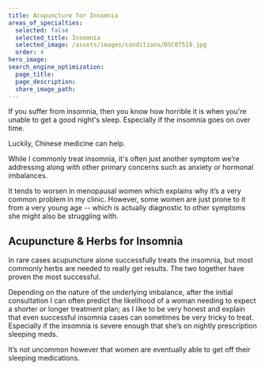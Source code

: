 ```yaml
---
title: Acupuncture for Insomnia
areas_of_specialties:
  selected: false
  selected_title: Insomnia
  selected_image: /assets/images/conditions/DSC07519.jpg
  order: 4
hero_image:
search_engine_optimization:
  page_title:
  page_description:
  share_image_path:
---
```


If you suffer from insomnia, then you know how horrible it is when you're unable to get a good night's sleep. Especially if the insomnia goes on over time.

Luckily, Chinese medicine can help.

While I commonly treat insomnia, it's often just another symptom we’re addressing along with other primary concerns such as anxiety or hormonal imbalances.

It tends to worsen in menopausal women which explains why it’s a very common problem in my clinic. However, some women are just prone to it from a very young age -- which is actually diagnostic to other symptoms she might also be struggling with.

## Acupuncture & Herbs for Insomnia

In rare cases acupuncture alone successfully treats the insomnia, but most commonly herbs are needed to really get results. The two together have proven the most successful.

Depending on the nature of the underlying imbalance, after the initial consultation I can often predict the likelihood of a woman needing to expect a shorter or longer treatment plan; as I like to be very honest and explain that even successful insomnia cases can sometimes be very tricky to treat. Especially if the insomnia is severe enough that she’s on nightly prescription sleeping meds.

It’s not uncommon however that women are eventually able to get off their sleeping medications.